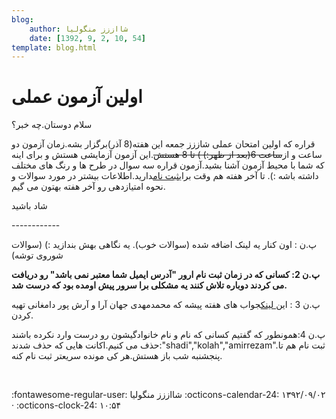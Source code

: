 ```yaml
---
blog:
    author: شااززز منگولیا
    date: [1392, 9, 2, 10, 54]
template: blog.html
---
```

# اولین آزمون عملی

<div class="cnt">
سلام دوستان.چه خبر؟<p></p>
<p>قراره که اولین امتحان عملی شاززز جمعه این هفته(8 آذر)برگزار بشه.زمان آزمون دو ساعت و از<strike>ساعت 6(بعد از ظهر:) ) تا 8 هستش</strike>.این آزمون آزمایشی هستش و برای اینه که شما با محیط آزمون آشنا بشید.آزمون قراره سه سوال در طرح ها و رنگ های مختلف داشته باشه :). تا آخر هفته هم وقت برای<a href="http://sh44zzz.gigfa.com/register/" target="_blank">ثبت نام</a>دارید.اطلاعات بیشتر در مورد سوالات و نحوه امتیازدهی رو آخر هفته بهتون می گیم.</p>
<p>شاد باشید</p>
<p>------------</p>
<p>پ.ن : اون کنار یه لینک اضافه شده (سوالات خوب). یه نگاهی بهش بندازید :) (سوالات شوروی توشه)</p>
<p><strong>پ.ن 2: کسانی که در زمان ثبت نام ارور "آدرس ایمیل شما معتبر نمی باشد" رو دریافت می کردند دوباره تلاش کنند یه مشکلی برا سرور پیش اومده بود که درست شد.</strong></p>
<p>پ.ن 3 : ا<a href="http://bayanbox.ir/id/3248915270149250606">ین لینک</a>جواب های هفته پیشه که محمدمهدی جهان آرا و آرش پور دامغانی تهیه کردن.</p>
<p>پ.ن 4:همونطور که گفتیم کسانی که نام و نام خانوادگیشون رو درست وارد نکرده باشند حذف می کنیم.اکانت هایی که حذف شدند:"shadi","kolah","amirrezam".ثبت نام هم تا پنجشنبه شب باز هستش.هر کی مونده سریعتر ثبت نام کنه.</p>
<p><br/></p>
</div>

<div class="blog-info" markdown>
<span class="blog-author">
:fontawesome-regular-user: شااززز منگولیا
</span>
<span class="blog-date">
:octicons-calendar-24: ۱۳۹۲/۰۹/۰۲ · :octicons-clock-24: ۱۰:۵۴
</span>
</div>

